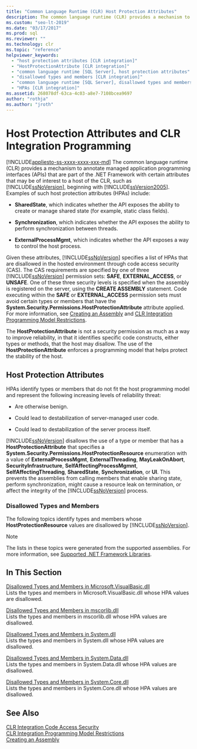 ```yaml
---
title: "Common Language Runtime (CLR) Host Protection Attributes"
description: The common language runtime (CLR) provides a mechanism to annotate managed application programming interfaces (APIs) that are part of the .NET Framework with certain attributes.
ms.custom: "seo-lt-2019"
ms.date: "03/17/2017"
ms.prod: sql
ms.reviewer: ""
ms.technology: clr
ms.topic: "reference"
helpviewer_keywords: 
  - "host protection attributes [CLR integration]"
  - "HostProtectionAttribute [CLR integration]"
  - "common language runtime [SQL Server], host protection attributes"
  - "disallowed types and members [CLR integration]"
  - "common language runtime [SQL Server], disallowed types and members"
  - "HPAs [CLR integration]"
ms.assetid: 268078df-63ca-4c03-a8e7-7108bcea9697
author: "rothja"
ms.author: "jroth"
---
```

# Host Protection Attributes and CLR Integration Programming
[!INCLUDE[appliesto-ss-xxxx-xxxx-xxx-md](../../includes/appliesto-ss-xxxx-xxxx-xxx-md.md)]
  The common language runtime (CLR) provides a mechanism to annotate managed application programming interfaces (APIs) that are part of the .NET Framework with certain attributes that may be of interest to a host of the CLR, such as [!INCLUDE[ssNoVersion](../../includes/ssnoversion-md.md)], beginning with [!INCLUDE[ssVersion2005](../../includes/ssversion2005-md.md)]. Examples of such host protection attributes (HPAs) include:  
  
-   **SharedState**, which indicates whether the API exposes the ability to create or manage shared state (for example, static class fields).  
  
-   **Synchronization**, which indicates whether the API exposes the ability to perform synchronization between threads.  
  
-   **ExternalProcessMgmt**, which indicates whether the API exposes a way to control the host process.  
  
 Given these attributes, [!INCLUDE[ssNoVersion](../../includes/ssnoversion-md.md)] specifies a list of HPAs that are disallowed in the hosted environment through code access security (CAS). The CAS requirements are specified by one of three [!INCLUDE[ssNoVersion](../../includes/ssnoversion-md.md)] permission sets: **SAFE**, **EXTERNAL_ACCESS**, or **UNSAFE**. One of these three security levels is specified when the assembly is registered on the server, using the **CREATE ASSEMBLY** statement. Code executing within the **SAFE** or **EXTERNAL_ACCESS** permission sets must avoid certain types or members that have the **System.Security.Permissions.HostProtectionAttribute** attribute applied. For more information, see [Creating an Assembly](../../relational-databases/clr-integration/assemblies/creating-an-assembly.md) and [CLR Integration Programming Model Restrictions](../../relational-databases/clr-integration/database-objects/clr-integration-programming-model-restrictions.md).  
  
 The **HostProtectionAttribute** is not a security permission as much as a way to improve reliability, in that it identifies specific code constructs, either types or methods, that the host may disallow. The use of the **HostProtectionAttribute** enforces a programming model that helps protect the stability of the host.  
  
## Host Protection Attributes  
 HPAs identify types or members that do not fit the host programming model and represent the following increasing levels of reliability threat:  
  
-   Are otherwise benign.  
  
-   Could lead to destabilization of server-managed user code.  
  
-   Could lead to destabilization of the server process itself.  
  
 [!INCLUDE[ssNoVersion](../../includes/ssnoversion-md.md)] disallows the use of a type or member that has a **HostProtectionAttribute** that specifies a **System.Security.Permissions.HostProtectionResource** enumeration with a value of **ExternalProcessMgmt**, **ExternalThreading**, **MayLeakOnAbort**, **SecurityInfrastructure**, **SelfAffectingProcessMgmnt**, **SelfAffectingThreading**, **SharedState**, **Synchronization**, or **UI**. This prevents the assemblies from calling members that enable sharing state, perform synchronization, might cause a resource leak on termination, or affect the integrity of the [!INCLUDE[ssNoVersion](../../includes/ssnoversion-md.md)] process.  
  
### Disallowed Types and Members  
 The following topics identify types and members whose **HostProtectionResource** values are disallowed by [!INCLUDE[ssNoVersion](../../includes/ssnoversion-md.md)].  
  
> [!NOTE]  
>  The lists in these topics were generated from the supported assemblies.  For more information, see [Supported .NET Framework Libraries](../../relational-databases/clr-integration/database-objects/supported-net-framework-libraries.md).  
  
## In This Section  
 [Disallowed Types and Members in Microsoft.VisualBasic.dll](../../relational-databases/clr-integration-security-host-protection-attributes/disallowed-types-and-members-in-microsoft-visualbasic-dll.md)  
 Lists the types and members in Microsoft.VisualBasic.dll whose HPA values are disallowed.  
  
 [Disallowed Types and Members in mscorlib.dll](../../relational-databases/clr-integration-security-host-protection-attributes/disallowed-types-and-members-in-mscorlib-dll.md)  
 Lists the types and members in mscorlib.dll whose HPA values are disallowed.  
  
 [Disallowed Types and Members in System.dll](../../relational-databases/clr-integration-security-host-protection-attributes/disallowed-types-and-members-in-system-dll.md)  
 Lists the types and members in System.dll whose HPA values are disallowed.  
  
 [Disallowed Types and Members in System.Data.dll](../../relational-databases/clr-integration-security-host-protection-attributes/disallowed-types-and-members-in-system-data-dll.md)  
 Lists the types and members in System.Data.dll whose HPA values are disallowed.  
  
 [Disallowed Types and Members in System.Core.dll](../../relational-databases/clr-integration-security-host-protection-attributes/disallowed-types-and-members-in-system-core-dll.md)  
 Lists the types and members in System.Core.dll whose HPA values are disallowed.  
  
## See Also  
 [CLR Integration Code Access Security](../../relational-databases/clr-integration/security/clr-integration-code-access-security.md)   
 [CLR Integration Programming Model Restrictions](../../relational-databases/clr-integration/database-objects/clr-integration-programming-model-restrictions.md)   
 [Creating an Assembly](../../relational-databases/clr-integration/assemblies/creating-an-assembly.md)  
  
  
